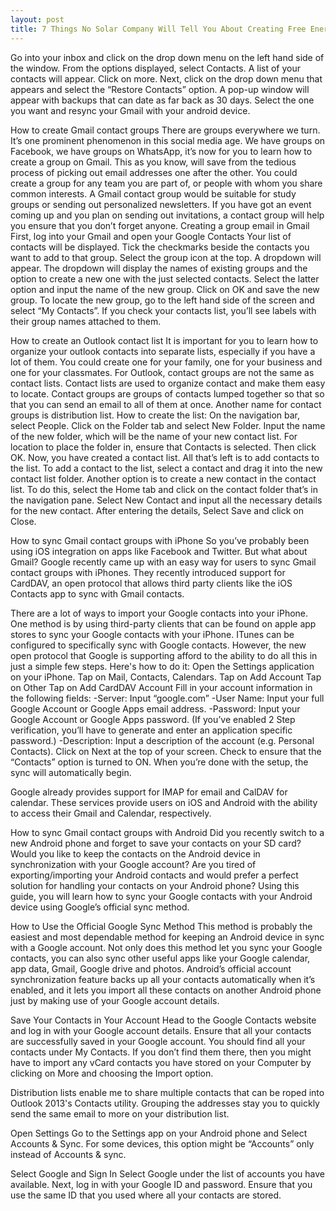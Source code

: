 ```yaml
---
layout: post
title: 7 Things No Solar Company Will Tell You About Creating Free Energy For You And Your Family
---
```



Go into your inbox and click on the drop down menu on the left hand side of the window. From the options displayed, select Contacts.
A list of your contacts will appear. Click on more.
Next, click on the drop down menu that appears and select the “Restore Contacts” option.
A pop-up window will appear with backups that can date as far back as 30 days. Select the one you want and resync your Gmail with your android device.

How to create Gmail contact groups
There are groups everywhere we turn. It’s one prominent phenomenon in this social media age. We have groups on Facebook, we have groups on WhatsApp, it’s now for you to learn how to create a group on Gmail. This as you know, will save from the tedious process of picking out email addresses one after the other. You could create a group for any team you are part of, or people with whom you share common interests.
A Gmail contact group would be suitable for study groups or sending out personalized newsletters. If you have got an event coming up and you plan on sending out invitations, a contact group will help you ensure that you don’t forget anyone.
Creating a group email in Gmail
First, log into your Gmail and open your Google Contacts
Your list of contacts will be displayed. Tick the checkmarks beside the contacts you want to add to that group.
Select the group icon at the top. A dropdown will appear.
The dropdown will display the names of existing groups and the option to create a new one with the just selected contacts.
Select the latter option and input the name of the new group.
Click on OK and save the new group. To locate the new group, go to the left hand side of the screen and select “My Contacts”. 
If you check your contacts list, you’ll see labels with their group names attached to them.
 
How to create an Outlook contact list
It is important for you to learn how to organize your outlook contacts into separate lists, especially if you have a lot of them. You could create one for your family, one for your business and one for your classmates.
For Outlook, contact groups are not the same as contact lists.
Contact lists are used to organize contact and make them easy to locate.
Contact groups are groups of contacts lumped together so that so that you can send an email to all of them at once. Another name for contact groups is distribution list.
How to create the list:
On the navigation bar, select People.
Click on the Folder tab and select New Folder.
Input the name of the new folder, which will be the name of your new contact list.
For location to place the folder in, ensure that Contacts is selected. Then click OK.
Now, you have created a contact list. All that’s left is to add contacts to the list.
To add a contact to the list, select a contact and drag it into the new contact list folder.
 Another option is to create a new contact in the contact list. To do this, select the Home tab and click on the contact folder that’s in the navigation pane. Select New Contact and input all the necessary details for the new contact. After entering the details, Select Save and click on Close.
 
How to sync Gmail contact groups with iPhone
So you’ve probably been using iOS integration on apps like Facebook and Twitter. But what about Gmail? Google recently came up with an easy way for users to sync Gmail contact groups with iPhones. They recently introduced support for CardDAV, an open protocol that allows third party clients like the iOS Contacts app to sync with Gmail contacts.

 There are a lot of ways to import your Google contacts into your iPhone. One method is by using third-party clients that can be found on apple app stores to sync your Google contacts with your iPhone. ITunes can be configured to specifically sync with Google contacts.
However, the new open protocol that Google is supporting afford to the ability to do all this in just a simple few steps.
 Here's how to do it: 
Open the Settings application on your iPhone.
Tap on Mail, Contacts, Calendars.
Tap on Add Account
Tap on Other
Tap on Add CardDAV Account
Fill in your account information in the following fields:
-Server: Input “google.com”
-User Name: Input your full Google Account or Google Apps email address.
-Password: Input your Google Account or Google Apps password. (If you’ve enabled 2 Step verification, you’ll have to generate and enter an application specific password.)
-Description: Input a description of the account (e.g. Personal Contacts).
Click on Next at the top of your screen.
Check to ensure that the “Contacts” option is turned to ON.
When you’re done with the setup, the sync will automatically begin.
 
Google already provides support for IMAP for email and CalDAV for calendar. These services provide users on iOS and Android with the ability to access their Gmail and Calendar, respectively.
 
How to sync Gmail contact groups with Android
Did you recently switch to a new Android phone and forget to save your contacts on your SD card? Would you like to keep the contacts on the Android device in synchronization with your Google account?
Are you tired of exporting/importing your Android contacts and would prefer a perfect solution for handling your contacts on your Android phone?
Using this guide, you will learn how to sync your Google contacts with your Android device using Google’s official sync method.  
 
How to Use the Official Google Sync Method
This method is probably the easiest and most dependable method for keeping an Android device in sync with a Google account. Not only does this method let you sync your Google contacts, you can also sync other useful apps like your Google calendar, app data, Gmail, Google drive and photos. Android’s official account synchronization feature backs up all your contacts automatically when it’s enabled, and it lets you import all these contacts on another Android phone just by making use of your Google account details.
 
Save Your Contacts in Your Account
Head to the Google Contacts website and log in with your Google account details. Ensure that all your contacts are successfully saved in your Google account. You should find all your contacts under My Contacts. If you don’t find them there, then you might have to import any vCard contacts you have stored on your Computer by clicking on More and choosing the Import option. 
 
 Distribution lists enable me to share multiple contacts that can be roped into Outlook 2013's Contacts utility. Grouping the addresses stay you to quickly send the same email to more on your distribution list. 
 
Open Settings
Go to the Settings app on your Android phone and Select Accounts & Sync. For some devices, this option might be “Accounts” only instead of Accounts & sync.
 
Select Google and Sign In
Select Google under the list of accounts you have available. Next, log in with your Google ID and password. Ensure that you use the same ID that you used where all your contacts are stored.


